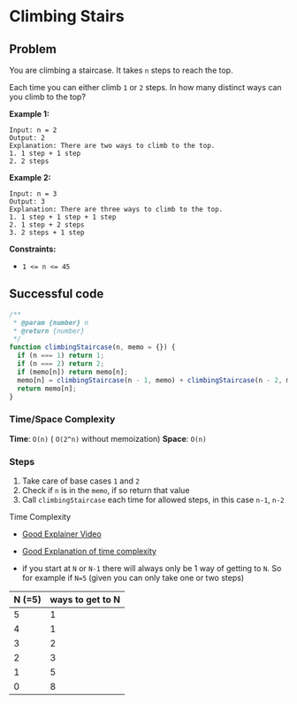 # Climbing Stairs

[](https://leetcode.com/problems/climbing-stairs/submissions/)

## Problem

You are climbing a staircase. It takes `n` steps to reach the top.

Each time you can either climb `1` or `2` steps. In how many distinct ways can you climb to the top?

**Example 1:**

```
Input: n = 2
Output: 2
Explanation: There are two ways to climb to the top.
1. 1 step + 1 step
2. 2 steps

```

**Example 2:**

```
Input: n = 3
Output: 3
Explanation: There are three ways to climb to the top.
1. 1 step + 1 step + 1 step
2. 1 step + 2 steps
3. 2 steps + 1 step

```

**Constraints:**

- `1 <= n <= 45`

## Successful code

```js
/**
 * @param {number} n
 * @return {number}
 */
function climbingStaircase(n, memo = {}) {
  if (n === 1) return 1;
  if (n === 2) return 2;
  if (memo[n]) return memo[n];
  memo[n] = climbingStaircase(n - 1, memo) + climbingStaircase(n - 2, memo);
  return memo[n];
}
```

### Time/Space Complexity

**Time**: `O(n)` ( `O(2^n)` without memoization)
**Space**: `O(n)`

### Steps

1. Take care of base cases `1` and `2`
2. Check if `n` is in the `memo`, if so return that value
3. Call `climbingStaircase` each time for allowed steps, in this case `n-1`, `n-2`

Time Complexity

- [Good Explainer Video](https://www.youtube.com/watch?v=Y0lT9Fck7qI)

- [Good Explanation of time complexity](https://stackoverflow.com/a/64051679)

- if you start at `N` or `N-1` there will always only be 1 way of getting to `N`. So for example if `N=5` (given you can only take one or two steps)

| N (=5) | ways to get to N |
| ------ | ---------------- |
| 5      | 1                |
| 4      | 1                |
| 3      | 2                |
| 2      | 3                |
| 1      | 5                |
| 0      | 8                |
